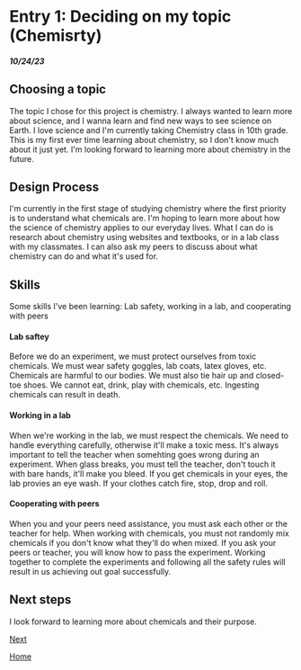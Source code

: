 # Entry 1: Deciding on my topic (Chemisrty)

##### 10/24/23

## Choosing a topic

The topic I chose for this project is chemistry. I always wanted to learn more about science, and I wanna learn and find new ways to see science on Earth. I love science and I'm currently taking Chemistry class in 10th grade. This is my first ever time learning about chemistry, so I don't know much about it just yet. I'm looking forward to learning more about chemistry in the future.

## Design Process

I'm currently in the first stage of studying chemistry where the first priority is to understand what chemicals are. I'm hoping to learn more about how the science of chemistry applies to our everyday lives. What I can do is research about chemistry using websites and textbooks, or in a lab class with my classmates. I can also ask my peers to discuss about what chemistry can do and what it's used for.

## Skills

Some skills I've been learning: Lab safety, working in a lab, and cooperating with peers

#### Lab saftey

Before we do an experiment, we must protect ourselves from toxic chemicals. We must wear safety goggles, lab coats, latex gloves, etc. Chemicals are harmful to our bodies. We must also tie hair up and closed-toe shoes. We cannot eat, drink, play with chemicals, etc. Ingesting chemicals can result in death.

#### Working in a lab

When we're working in the lab, we must respect the chemicals. We need to handle everything carefully, otherwise it'll make a toxic mess. It's always important to tell the teacher when somehting goes wrong during an experiment. When glass breaks, you must tell the teacher, don't touch it with bare hands, it'll make you bleed. If you get chemicals in your eyes, the lab provies an eye wash. If your clothes catch fire, stop, drop and roll.

#### Cooperating with peers

When you and your peers need assistance, you must ask each other or the teacher for help. When working with chemicals, you must not randomly mix chemicals if you don't know what they'll do when mixed. If you ask your peers or teacher, you will know how to pass the experiment. Working together to complete the experiments and following all the safety rules will result in us achieving out goal successfully.

## Next steps

I look forward to learning more about chemicals and their purpose.

[Next](entry02.md)

[Home](../README.md)
